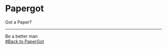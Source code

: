 # Papergot
Got a Paper?<br>
<hr>
Be a better man<br>
<a href="http://www.papergot.com" target="_blank" >#Back to PaperGot</a><br>
